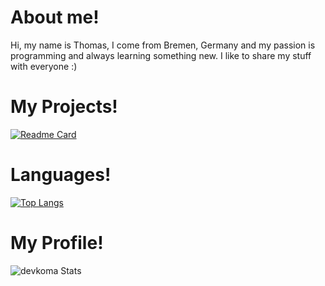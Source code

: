 # About me!
Hi, my name is Thomas, I come from Bremen, Germany and my passion is programming and always learning something new. I like to share my stuff with everyone :)

# My Projects! 
[![Readme Card](https://github-readme-stats.vercel.app/api/pin/?username=devkoma&repo=GMW_Trucker-v2&theme=dark)](https://github.com/devkoma/GMW_Trucker-v2)

# Languages!
[![Top Langs](https://github-readme-stats.vercel.app/api/top-langs/?username=devkoma&layout=compact&theme=dark)](https://github.com/devkoma)

# My Profile!
![devkoma Stats](https://github-readme-stats.vercel.app/api?username=devkoma&show_icons=true&theme=dark)
